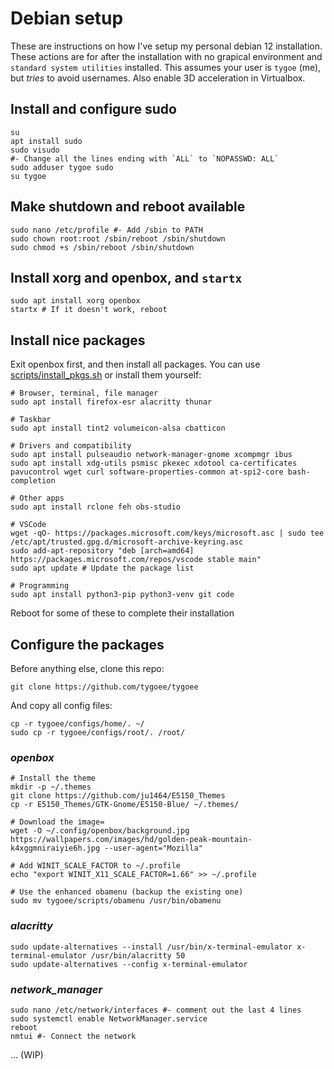# Debian setup

These are instructions on how I've setup my personal debian 12 installation. These actions are for after the installation with no grapical environment and `standard system utilities` installed. This assumes your user is `tygoe` (me), but _tries_ to avoid usernames. Also enable 3D acceleration in Virtualbox.

## Install and configure sudo

```shell
su
apt install sudo
sudo visudo
#- Change all the lines ending with `ALL` to `NOPASSWD: ALL`
sudo adduser tygoe sudo
su tygoe
```

## Make shutdown and reboot available

```shell
sudo nano /etc/profile #- Add /sbin to PATH
sudo chown root:root /sbin/reboot /sbin/shutdown
sudo chmod +s /sbin/reboot /sbin/shutdown
```

## Install xorg and openbox, and `startx`

```shell
sudo apt install xorg openbox
startx # If it doesn't work, reboot
```

## Install nice packages

Exit openbox first, and then install all packages. You can use [scripts/install_pkgs.sh](../scripts/install_pkgs.sh) or install them yourself:

```shell
# Browser, terminal, file manager
sudo apt install firefox-esr alacritty thunar

# Taskbar
sudo apt install tint2 volumeicon-alsa cbatticon

# Drivers and compatibility
sudo apt install pulseaudio network-manager-gnome xcompmgr ibus
sudo apt install xdg-utils psmisc pkexec xdotool ca-certificates pavucontrol wget curl software-properties-common at-spi2-core bash-completion

# Other apps
sudo apt install rclone feh obs-studio

# VSCode
wget -qO- https://packages.microsoft.com/keys/microsoft.asc | sudo tee /etc/apt/trusted.gpg.d/microsoft-archive-keyring.asc
sudo add-apt-repository "deb [arch=amd64] https://packages.microsoft.com/repos/vscode stable main"
sudo apt update # Update the package list

# Programming
sudo apt install python3-pip python3-venv git code
```

Reboot for some of these to complete their installation

## Configure the packages

Before anything else, clone this repo:

```shell
git clone https://github.com/tygoee/tygoee
```

And copy all config files:

```shell
cp -r tygoee/configs/home/. ~/
sudo cp -r tygoee/configs/root/. /root/
```

### _openbox_

```shell
# Install the theme
mkdir -p ~/.themes
git clone https://github.com/ju1464/E5150_Themes
cp -r E5150_Themes/GTK-Gnome/E5150-Blue/ ~/.themes/

# Download the image=
wget -O ~/.config/openbox/background.jpg https://wallpapers.com/images/hd/golden-peak-mountain-k4xggmniraiyie6h.jpg --user-agent="Mozilla"

# Add WINIT_SCALE_FACTOR to ~/.profile
echo "export WINIT_X11_SCALE_FACTOR=1.66" >> ~/.profile

# Use the enhanced obamenu (backup the existing one)
sudo mv tygoee/scripts/obamenu /usr/bin/obamenu
```

### _alacritty_

```shell
sudo update-alternatives --install /usr/bin/x-terminal-emulator x-terminal-emulator /usr/bin/alacritty 50
sudo update-alternatives --config x-terminal-emulator
```

### _network_manager_

```shell
sudo nano /etc/network/interfaces #- comment out the last 4 lines
sudo systemctl enable NetworkManager.service
reboot
nmtui #- Connect the network
```

... (WIP)

<!-- How I installed from gnome-look.org:
mkdir -p ~/.themes/
curl -Lfs https://www.gnome-look.org/p/1330547/loadFiles | jq -r '.files | first.version as $v | .[] | select(.version == $v).url' | perl -pe 's/\%(\w\w)/chr hex $1/ge' | grep "E5150-Blue" | xargs wget
tar -xf E5150-Blue.tar.gz -C ~/.themes/
-->
